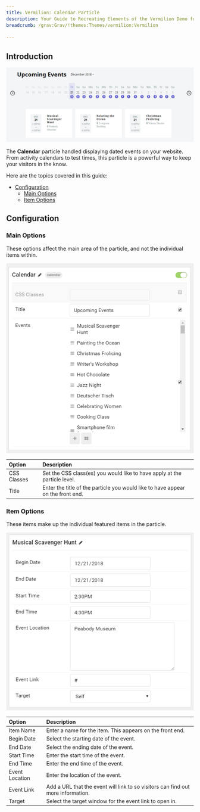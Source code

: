 ```yaml
---
title: Vermilion: Calendar Particle
description: Your Guide to Recreating Elements of the Vermilion Demo for Grav
breadcrumb: /grav:Grav/!themes:Themes/vermilion:Vermilion

---
```


## Introduction

![](assets/particle_calendar1.png)

The **Calendar** particle handled displaying dated events on your website. From activity calendars to test times, this particle is a powerful way to keep your visitors in the know.

Here are the topics covered in this guide:

* [Configuration](#configuration)
    - [Main Options](#main-options)
    - [Item Options](#item-options)

## Configuration

### Main Options 

These options affect the main area of the particle, and not the individual items within.

![](assets/particle_calendar2.png)

| Option      | Description                                                                     |
| :-----      | :-----                                                                          |
| CSS Classes | Set the CSS class(es) you would like to have apply at the particle level.       |
| Title       | Enter the title of the particle you would like to have appear on the front end. |

### Item Options

These items make up the individual featured items in the particle.

![](assets/particle_calendar3.png)

| Option         | Description                                                                      |
| :-----         | :-----                                                                           |
| Item Name      | Enter a name for the item. This appears on the front end.                        |
| Begin Date     | Select the starting date of the event.                                           |
| End Date       | Select the ending date of the event.                                             |
| Start Time     | Enter the start time of the event.                                               |
| End Time       | Enter the end time of the event.                                                 |
| Event Location | Enter the location of the event.                                                 |
| Event Link     | Add a URL that the event will link to so visitors can find out more information. |
| Target         | Select the target window for the event link to open in.                          |

